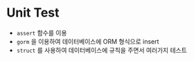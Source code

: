 # Unit Test
- `assert` 함수를 이용
- `gorm` 을 이용하여 데이터베이스에 ORM 형식으로 insert
- `struct` 를 사용하여 데이터베이스에 규칙을 주면서 여러가지 테스트
